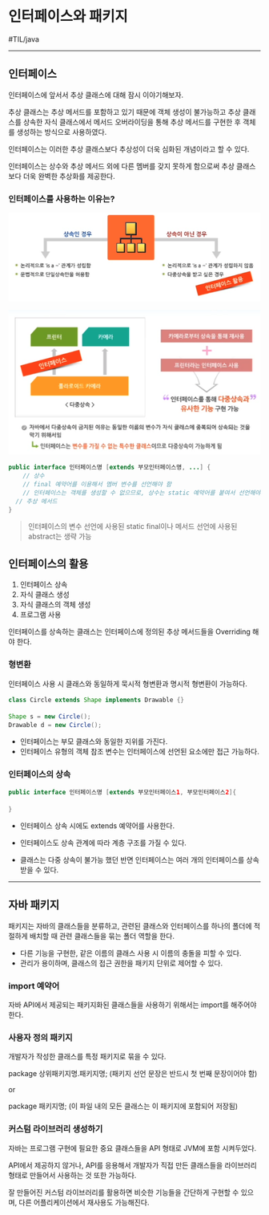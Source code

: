 # 인터페이스와 패키지

#TIL/java

---

## 인터페이스

인터페이스에 앞서서 추상 클래스에 대해 잠시 이야기해보자.

추상 클래스는 추상 메서드를 포함하고 있기 때문에 객체 생성이 불가능하고 추상 클래스를 상속한 자식 클래스에서 메서드 오버라이딩을 통해 추상 메서드를 구현한 후 객체를 생성하는 방식으로 사용하였다.

인터페이스는 이러한 추상 클래스보다 추상성이 더욱 심화된 개념이라고 할 수 있다.

인터페이스는 상수와 추상 메서드 외에 다른 멤버를 갖지 못하게 함으로써 추상 클래스보다 더욱 완벽한 추상화를 제공한다.



### 인터페이스를 사용하는 이유는?

![인터페이스](./images/07_01.png)

![인터페이스](./images/07_02.png)



```java
public interface 인터페이스명 [extends 부모인터페이스명, ...] {
	// 상수
  	// final 예약어를 이용해서 멤버 변수를 선언해야 함
  	// 인터페이스는 객체를 생성할 수 없으므로, 상수는 static 예약어를 붙여서 선언해야 함
  // 추상 메서드
}
```

> 인터페이스의 변수 선언에 사용된 static final이나 메서드 선언에 사용된 abstract는 생략 가능



## 인터페이스의 활용

1. 인터페이스 상속
2. 자식 클래스 생성
3. 자식 클래스의 객체 생성
4. 프로그램 사용



인터페이스를 상속하는 클래스는 인터페이스에 정의된 추상 메서드들을 Overriding 해야 한다.



### 형변환

인터페이스 사용 시 클래스와 동일하게 묵시적 형변환과 명시적 형변환이 가능하다.



```java
class Circle extends Shape implements Drawable {}

Shape s = new Circle();
Drawable d = new Circle();
```

- 인터페이스는 부모 클래스와 동일한 지위를 가진다.
- 인터페이스 유형의 객체 참조 변수는 인터페이스에 선언된 요소에만 접근 가능하다.



### 인터페이스의 상속

```java
public interface 인터페이스명 [extends 부모인터페이스1, 부모인터페이스2]{
  
}
```

- 인터페이스 상속 시에도 extends 예약어를 사용한다.
- 인터페이스도 상속 관계에 따라 계층 구조를 가질 수 있다.

- 클래스는 다중 상속이 불가능 했던 반면 인터페이스는 여러 개의 인터페이스를 상속 받을 수 있다.

---

## 자바 패키지

패키지는 자바의 클래스들을 분류하고, 관련된 클래스와 인터페이스를 하나의 폴더에 적절하게 배치할 때 관련 클래스들을 묶는 폴더 역할을 한다.

- 다른 기능을 구현한, 같은 이름의 클래스 사용 시 이름의 충돌을 피할 수 있다.
- 관리가 용이하며, 클래스의 접근 권한을 패키지 단위로 제어할 수 있다.



### import 예약어

자바 API에서 제공되는 패키지화된 클래스들을 사용하기 위해서는 import를 해주어야 한다.



### 사용자 정의 패키지

개발자가 작성한 클래스를 특정 패키지로 묶을 수 있다.

package 상위패키지명.패키지명; (패키지 선언 문장은 반드시 첫 번째 문장이어야 함)

or

package 패키지명; (이 파일 내의 모든 클래스는 이 패키지에 포함되어 저장됨)



### 커스텀 라이브러리 생성하기

자바는 프로그램 구현에 필요한 중요 클래스들을 API 형태로 JVM에 포함 시켜두었다.

API에서 제공하지 않거나, API를 응용해서 개발자가 직접 만든 클래스들을 라이브러리 형태로 만들어서 사용하는 것 또한 가능하다.

잘 만들어진 커스텀 라이브러리를 활용하면 비슷한 기능들을 간단하게 구현할 수 있으며, 다른 어플리케이션에서 재사용도 가능해진다.